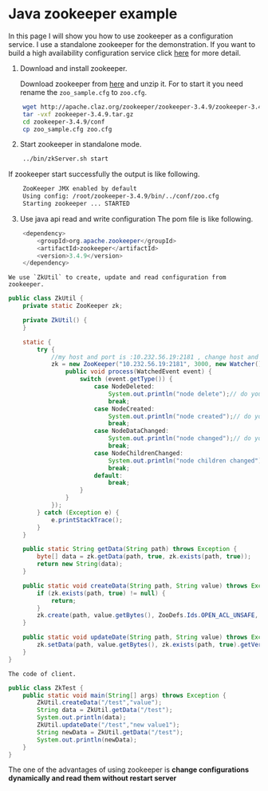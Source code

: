 # Java zookeeper example
In this page I will show you how to use zookeeper as a configuration service. I use a standalone zookeeper for the demonstration.
If you want to build a high availability configuration service click [here](http://zookeeper.apache.org/doc/trunk/zookeeperStarted.html#sc_RunningReplicatedZooKeeper) for more detail.

1. Download and install zookeeper.

    Download zookeeper from [here](http://zookeeper.apache.org/releases.html) and unzip it. For to start it you need rename
    the `zoo_sample.cfg` to `zoo.cfg`.
```bash
    wget http://apache.claz.org/zookeeper/zookeeper-3.4.9/zookeeper-3.4.9.tar.gz
    tar -vxf zookeeper-3.4.9.tar.gz
    cd zookeeper-3.4.9/conf
    cp zoo_sample.cfg zoo.cfg
```
2. Start zookeeper in standalone mode.

```bash
    ../bin/zkServer.sh start
```
If zookeeper start successfully the output is like following.
```bash
    ZooKeeper JMX enabled by default
    Using config: /root/zookeeper-3.4.9/bin/../conf/zoo.cfg
    Starting zookeeper ... STARTED
```
3. Use java api read and write configuration
    The pom file is like following.
```java
    <dependency>
        <groupId>org.apache.zookeeper</groupId>
        <artifactId>zookeeper</artifactId>
        <version>3.4.9</version>
    </dependency>
```
    We use `ZkUtil` to create, update and read configuration from zookeeper.

```java
public class ZkUtil {
    private static ZooKeeper zk;

    private ZkUtil() {
    }

    static {
        try {
            //my host and port is :10.232.56.19:2181 , change host and port to yours
            zk = new ZooKeeper("10.232.56.19:2181", 3000, new Watcher() {
                public void process(WatchedEvent event) {
                    switch (event.getType()) {
                        case NodeDeleted:
                            System.out.println("node delete");// do your logic here
                            break;
                        case NodeCreated:
                            System.out.println("node created");// do your logic here
                            break;
                        case NodeDataChanged:
                            System.out.println("node changed");// do your logic here
                            break;
                        case NodeChildrenChanged:
                            System.out.println("node children changed");// do your logic here
                            break;
                        default:
                            break;
                    }
                }
            });
        } catch (Exception e) {
            e.printStackTrace();
        }
    }

    public static String getData(String path) throws Exception {
        byte[] data = zk.getData(path, true, zk.exists(path, true));
        return new String(data);
    }

    public static void createData(String path, String value) throws Exception {
        if (zk.exists(path, true) != null) {
            return;
        }
        zk.create(path, value.getBytes(), ZooDefs.Ids.OPEN_ACL_UNSAFE, CreateMode.PERSISTENT);
    }

    public static void updateDate(String path, String value) throws Exception {
        zk.setData(path, value.getBytes(), zk.exists(path, true).getVersion());
    }
}
```
    The code of client.
```java
public class ZkTest {
    public static void main(String[] args) throws Exception {
        ZkUtil.createData("/test","value");
        String data = ZkUtil.getData("/test");
        System.out.println(data);
        ZkUtil.updateDate("/test","new value1");
        String newData = ZkUtil.getData("/test");
        System.out.println(newData);
    }
}
```

The one of the advantages of using zookeeper is **change configurations dynamically and read them without restart server**